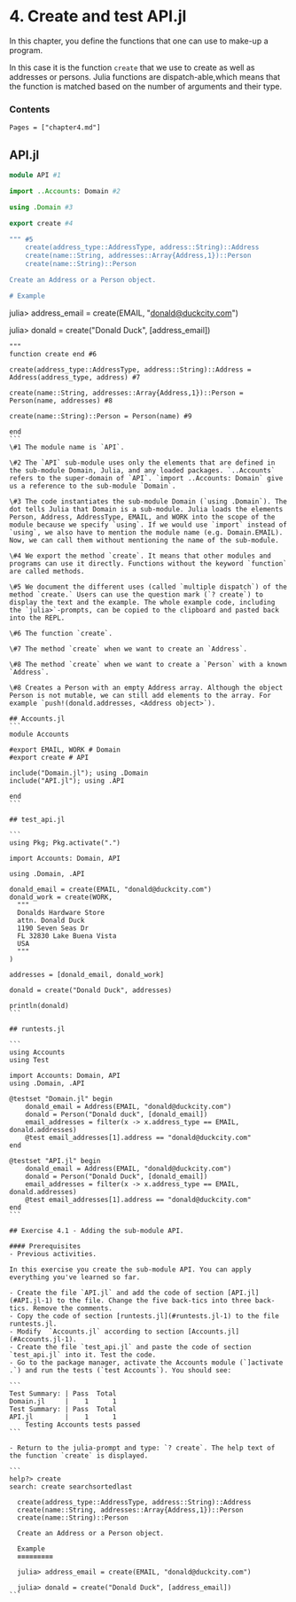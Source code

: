 # 4. Create and test API.jl

In this chapter, you define the functions that one can use to make-up a program.

In this case it is the function `create` that we use to create as well as addresses or persons. Julia functions are dispatch-able,which means that the function is matched based on the number of arguments and their type.

### Contents

```@contents
Pages = ["chapter4.md"]
```

## API.jl

```julia
module API #1

import ..Accounts: Domain #2

using .Domain #3

export create #4

""" #5
    create(address_type::AddressType, address::String)::Address
    create(name::String, addresses::Array{Address,1})::Person
    create(name::String)::Person

Create an Address or a Person object.

# Example
`````
julia> address_email = create(EMAIL, "donald@duckcity.com")

julia> donald = create("Donald Duck", [address_email])
`````
"""
function create end #6

create(address_type::AddressType, address::String)::Address = Address(address_type, address) #7

create(name::String, addresses::Array{Address,1})::Person = Person(name, addresses) #8

create(name::String)::Person = Person(name) #9

end
```
\#1 The module name is `API`.

\#2 The `API` sub-module uses only the elements that are defined in the sub-module Domain, Julia, and any loaded packages. `..Accounts` refers to the super-domain of `API`. `import ..Accounts: Domain` give us a reference to the sub-module `Domain`.

\#3 The code instantiates the sub-module Domain (`using .Domain`). The dot tells Julia that Domain is a sub-module. Julia loads the elements Person, Address, AddressType, EMAIL, and WORK into the scope of the module because we specify `using`. If we would use `import` instead of `using`, we also have to mention the module name (e.g. Domain.EMAIL). Now, we can call them without mentioning the name of the sub-module.

\#4 We export the method `create`. It means that other modules and programs can use it directly. Functions without the keyword `function` are called methods.

\#5 We document the different uses (called `multiple dispatch`) of the method `create.` Users can use the question mark (`? create`) to display the text and the example. The whole example code, including the `julia>`-prompts, can be copied to the clipboard and pasted back into the REPL.

\#6 The function `create`.

\#7 The method `create` when we want to create an `Address`.

\#8 The method `create` when we want to create a `Person` with a known `Address`.

\#8 Creates a Person with an empty Address array. Although the object Person is not mutable, we can still add elements to the array. For example `push!(donald.addresses, <Address object>`).

## Accounts.jl
```
module Accounts

#export EMAIL, WORK # Domain
#export create # API

include("Domain.jl"); using .Domain
include("API.jl"); using .API

end
```

## test_api.jl

```
using Pkg; Pkg.activate(".")

import Accounts: Domain, API

using .Domain, .API

donald_email = create(EMAIL, "donald@duckcity.com")
donald_work = create(WORK,
  """
  Donalds Hardware Store
  attn. Donald Duck
  1190 Seven Seas Dr
  FL 32830 Lake Buena Vista
  USA
  """
)

addresses = [donald_email, donald_work]

donald = create("Donald Duck", addresses)

println(donald)
```

## runtests.jl

```
using Accounts
using Test

import Accounts: Domain, API
using .Domain, .API

@testset "Domain.jl" begin
    donald_email = Address(EMAIL, "donald@duckcity.com")
    donald = Person("Donald duck", [donald_email])
    email_addresses = filter(x -> x.address_type == EMAIL, donald.addresses)
    @test email_addresses[1].address == "donald@duckcity.com"
end

@testset "API.jl" begin
    donald_email = Address(EMAIL, "donald@duckcity.com")
    donald = Person("Donald Duck", [donald_email])
    email_addresses = filter(x -> x.address_type == EMAIL, donald.addresses)
    @test email_addresses[1].address == "donald@duckcity.com"
end
```

## Exercise 4.1 - Adding the sub-module API.

#### Prerequisites
- Previous activities.

In this exercise you create the sub-module API. You can apply everything you've learned so far.

- Create the file `API.jl` and add the code of section [API.jl](#API.jl-1) to the file. Change the five back-tics into three back-tics. Remove the comments.
- Copy the code of section [runtests.jl](#runtests.jl-1) to the file runtests.jl.
- Modify  `Accounts.jl` according to section [Accounts.jl](#Accounts.jl-1).
- Create the file `test_api.jl` and paste the code of section `test_api.jl` into it. Test the code.
- Go to the package manager, activate the Accounts module (`]activate .`) and run the tests (`test Accounts`). You should see:

```
Test Summary: | Pass  Total
Domain.jl     |    1      1
Test Summary: | Pass  Total
API.jl        |    1      1
    Testing Accounts tests passed
```

- Return to the julia-prompt and type: `? create`. The help text of the function `create` is displayed.

```
help?> create
search: create searchsortedlast

  create(address_type::AddressType, address::String)::Address
  create(name::String, addresses::Array{Address,1})::Person
  create(name::String)::Person

  Create an Address or a Person object.

  Example
  ≡≡≡≡≡≡≡≡≡

  julia> address_email = create(EMAIL, "donald@duckcity.com")

  julia> donald = create("Donald Duck", [address_email])
```
